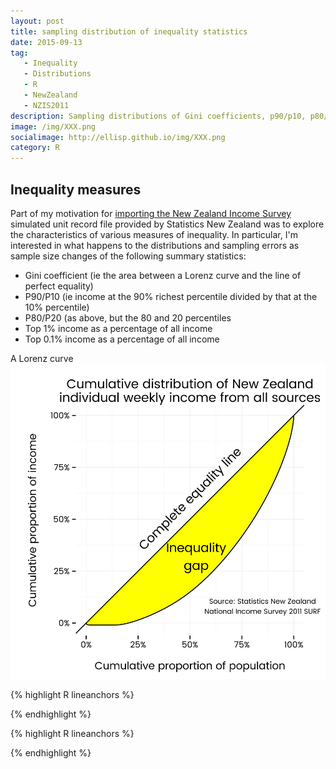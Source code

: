 ```yaml
---
layout: post
title: sampling distribution of inequality statistics
date: 2015-09-13
tag: 
   - Inequality
   - Distributions
   - R
   - NewZealand
   - NZIS2011
description: Sampling distributions of Gini coefficients, p90/p10, p80/p10, top 10%, top 1% and top 0.1%
image: /img/XXX.png
socialimage: http://ellisp.github.io/img/XXX.png
category: R
---
```


## Inequality measures

Part of my motivation for [importing the New Zealand Income Survey](/blog/2015/08/15/importing-nzis-surf/) simulated unit record file provided by Statistics New Zealand was to explore the characteristics of various measures of inequality.  In particular, I'm interested in what happens to the distributions and sampling errors as sample size changes of the following summary statistics:

* Gini coefficient (ie the area between a Lorenz curve and the line of perfect equality)
* P90/P10 (ie income at the 90% richest percentile divided by that at the 10% percentile)
* P80/P20 (as above, but the 80 and 20 percentiles
* Top 1% income as a percentage of all income
* Top 0.1% income as a percentage of all income

A Lorenz curve
![lorenz-plot](/img/0008-lorenz.svg)



{% highlight R lineanchors %}

{% endhighlight %}


{% highlight R lineanchors %}

{% endhighlight %}